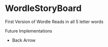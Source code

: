 # WordleStoryBoard

First Version of Wordle 
Reads in all 5 letter words 

Future Implementations 
- Back Arrow
